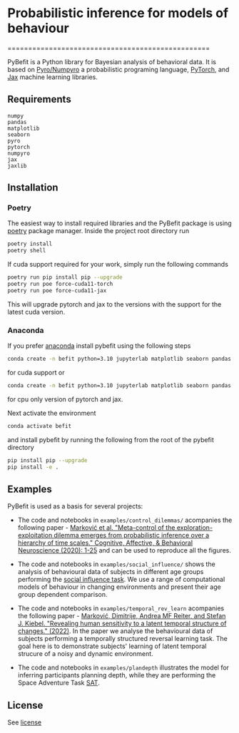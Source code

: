 # Probabilistic inference for models of behaviour
=================================================

PyBefit is a Python library for Bayesian analysis of behavioral data. It is based on [Pyro/Numpyro](pyro.ai) a probabilistic programing language, [PyTorch](https://pytorch.org/), and [Jax](https://github.com/google/jax) machine learning libraries.

Requirements
------------
    numpy
    pandas
    matplotlib
    seaborn
    pyro
    pytorch
    numpyro
    jax
    jaxlib

Installation
------------

### Poetry
The easiest way to install required libraries and the PyBefit package is using [poetry](https://python-poetry.org/) package manager. Inside the project root directory run 
```sh
poetry install
poetry shell
```

If cuda support required for your work, simply run the following commands
```sh
poetry run pip install pip --upgrade
poetry run poe force-cuda11-torch
poetry run poe force-cuda11-jax
```
This will upgrade pytorch and jax to the versions with the support for the latest cuda version.

### Anaconda
If you prefer [anaconda](https://conda.io/miniconda.html) install pybefit using the following steps 
```sh
conda create -n befit python=3.10 jupyterlab matplotlib seaborn pandas jax cuda-nvcc pytorch torchvision torchaudio cudatoolkit=11.6 -c pytorch -c conda-forge -c nvidia
```
for cuda support or 
```sh
conda create -n befit python=3.10 jupyterlab matplotlib seaborn pandas pytorch torchvision torchaudio cpuonly -c pytorch
```
for cpu only version of pytorch and jax. 

Next activate the environment
```sh
conda activate befit
```
and install pybefit by running the following from the root of the pybefit directory
```sh
pip install pip --upgrade
pip install -e .
```

Examples
--------
PyBefit is used as a basis for several projects:
 * The code and notebooks in `examples/control_dilemmas/` acompanies the following paper - [Marković et al. "Meta-control of the exploration-exploitation dilemma emerges from probabilistic inference over a hierarchy of time scales." Cognitive, Affective, & Behavioral Neuroscience (2020): 1-25](https://link.springer.com/article/10.3758/s13415-020-00837-x) and can be used to reproduce all the figures.

 * The code and notebooks in `examples/social_influence/` shows the analysis of behavioural data of subjects in different age groups performing the [social influence task](https://academic.oup.com/scan/article/12/4/618/2948767?login=true). We use a range of computational models of behaviour in changing environments and present their age group dependent comparison.

 * The code and notebooks in `examples/temporal_rev_learn` acompanies the following paper - [Marković, Dimitrije, Andrea MF Reiter, and Stefan J. Kiebel. "Revealing human sensitivity to a latent temporal structure of changes." (2022)](https://www.frontiersin.org/articles/10.3389/fnbeh.2022.962494). In the paper we analyse the behavioural data of subjects performing a temporally structured reversal learning task. The goal here is to demonstrate subjects' learning of latent temporal strucure of a noisy and dynamic environment.

 * The code and notebooks in `examples/plandepth` illustrates the model for inferring participants planning depth, while they are performing the Space Adventure Task [SAT](https://github.com/dimarkov/sat).

License
-------
See [license](LICENSE.md)

